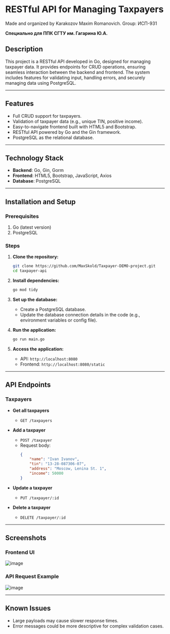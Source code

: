 # RESTful API for Managing Taxpayers
Made and organized by Karakozov Maxim Romanovich. Group: ИСП-931

**Специально для ППК СГТУ им. Гагарина Ю.А.**

## Description
This project is a RESTful API developed in Go, designed for managing taxpayer data. It provides endpoints for CRUD operations, ensuring seamless interaction between the backend and frontend. The system includes features for validating input, handling errors, and securely managing data using PostgreSQL.

---

## Features

- Full CRUD support for taxpayers.
- Validation of taxpayer data (e.g., unique TIN, positive income).
- Easy-to-navigate frontend built with HTML5 and Bootstrap.
- RESTful API powered by Go and the Gin framework.
- PostgreSQL as the relational database.

---

## Technology Stack

- **Backend**: Go, Gin, Gorm
- **Frontend**: HTML5, Bootstrap, JavaScript, Axios
- **Database**: PostgreSQL

---

## Installation and Setup

### Prerequisites

1. Go (latest version)
2. PostgreSQL

### Steps

1. **Clone the repository:**
   ```bash
   git clone https://github.com/MaxSkold/Taxpayer-DEMO-project.git
   cd taxpayer-api
   ```

2. **Install dependencies:**
   ```bash
   go mod tidy
   ```

3. **Set up the database:**
   - Create a PostgreSQL database.
   - Update the database connection details in the code (e.g., environment variables or config file).

4. **Run the application:**
   ```bash
   go run main.go
   ```

5. **Access the application:**
   - API: `http://localhost:8080`
   - Frontend: `http://localhost:8080/static`

---

## API Endpoints

### Taxpayers

- **Get all taxpayers**
  - `GET /taxpayers`

- **Add a taxpayer**
  - `POST /taxpayer`
  - Request body:
    ```json
    {
        "name": "Ivan Ivanov",
        "tin": "13-28-087306-07",
        "address": "Moscow, Lenina St. 1",
        "income": 50000
    }
    ```

- **Update a taxpayer**
  - `PUT /taxpayer/:id`

- **Delete a taxpayer**
  - `DELETE /taxpayer/:id`

---

## Screenshots

### Frontend UI
![image](https://github.com/user-attachments/assets/6926b8c3-65b6-4f42-9a64-c20200b2949e)


### API Request Example
![image](https://github.com/user-attachments/assets/adac96c5-1393-4091-a447-d61a7e132a00)

---

## Known Issues

- Large payloads may cause slower response times.
- Error messages could be more descriptive for complex validation cases.


